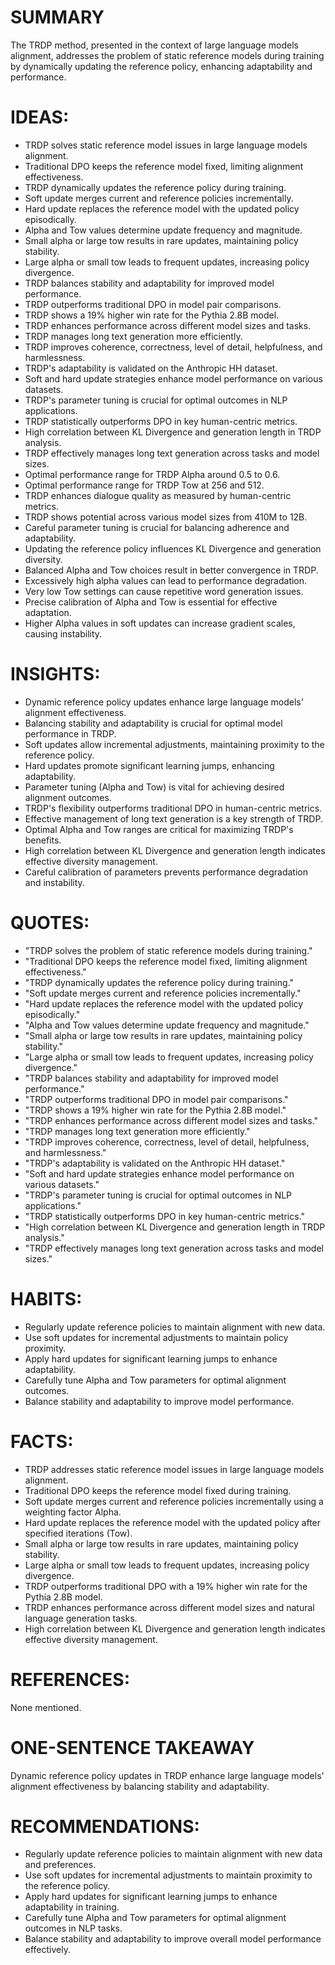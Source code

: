 # SUMMARY
The TRDP method, presented in the context of large language models alignment, addresses the problem of static reference models during training by dynamically updating the reference policy, enhancing adaptability and performance.

# IDEAS:
- TRDP solves static reference model issues in large language models alignment.
- Traditional DPO keeps the reference model fixed, limiting alignment effectiveness.
- TRDP dynamically updates the reference policy during training.
- Soft update merges current and reference policies incrementally.
- Hard update replaces the reference model with the updated policy episodically.
- Alpha and Tow values determine update frequency and magnitude.
- Small alpha or large tow results in rare updates, maintaining policy stability.
- Large alpha or small tow leads to frequent updates, increasing policy divergence.
- TRDP balances stability and adaptability for improved model performance.
- TRDP outperforms traditional DPO in model pair comparisons.
- TRDP shows a 19% higher win rate for the Pythia 2.8B model.
- TRDP enhances performance across different model sizes and tasks.
- TRDP manages long text generation more efficiently.
- TRDP improves coherence, correctness, level of detail, helpfulness, and harmlessness.
- TRDP's adaptability is validated on the Anthropic HH dataset.
- Soft and hard update strategies enhance model performance on various datasets.
- TRDP's parameter tuning is crucial for optimal outcomes in NLP applications.
- TRDP statistically outperforms DPO in key human-centric metrics.
- High correlation between KL Divergence and generation length in TRDP analysis.
- TRDP effectively manages long text generation across tasks and model sizes.
- Optimal performance range for TRDP Alpha around 0.5 to 0.6.
- Optimal performance range for TRDP Tow at 256 and 512.
- TRDP enhances dialogue quality as measured by human-centric metrics.
- TRDP shows potential across various model sizes from 410M to 12B.
- Careful parameter tuning is crucial for balancing adherence and adaptability.
- Updating the reference policy influences KL Divergence and generation diversity.
- Balanced Alpha and Tow choices result in better convergence in TRDP.
- Excessively high alpha values can lead to performance degradation.
- Very low Tow settings can cause repetitive word generation issues.
- Precise calibration of Alpha and Tow is essential for effective adaptation.
- Higher Alpha values in soft updates can increase gradient scales, causing instability.

# INSIGHTS:
- Dynamic reference policy updates enhance large language models' alignment effectiveness.
- Balancing stability and adaptability is crucial for optimal model performance in TRDP.
- Soft updates allow incremental adjustments, maintaining proximity to the reference policy.
- Hard updates promote significant learning jumps, enhancing adaptability.
- Parameter tuning (Alpha and Tow) is vital for achieving desired alignment outcomes.
- TRDP's flexibility outperforms traditional DPO in human-centric metrics.
- Effective management of long text generation is a key strength of TRDP.
- Optimal Alpha and Tow ranges are critical for maximizing TRDP's benefits.
- High correlation between KL Divergence and generation length indicates effective diversity management.
- Careful calibration of parameters prevents performance degradation and instability.

# QUOTES:
- "TRDP solves the problem of static reference models during training."
- "Traditional DPO keeps the reference model fixed, limiting alignment effectiveness."
- "TRDP dynamically updates the reference policy during training."
- "Soft update merges current and reference policies incrementally."
- "Hard update replaces the reference model with the updated policy episodically."
- "Alpha and Tow values determine update frequency and magnitude."
- "Small alpha or large tow results in rare updates, maintaining policy stability."
- "Large alpha or small tow leads to frequent updates, increasing policy divergence."
- "TRDP balances stability and adaptability for improved model performance."
- "TRDP outperforms traditional DPO in model pair comparisons."
- "TRDP shows a 19% higher win rate for the Pythia 2.8B model."
- "TRDP enhances performance across different model sizes and tasks."
- "TRDP manages long text generation more efficiently."
- "TRDP improves coherence, correctness, level of detail, helpfulness, and harmlessness."
- "TRDP's adaptability is validated on the Anthropic HH dataset."
- "Soft and hard update strategies enhance model performance on various datasets."
- "TRDP's parameter tuning is crucial for optimal outcomes in NLP applications."
- "TRDP statistically outperforms DPO in key human-centric metrics."
- "High correlation between KL Divergence and generation length in TRDP analysis."
- "TRDP effectively manages long text generation across tasks and model sizes."

# HABITS:
- Regularly update reference policies to maintain alignment with new data.
- Use soft updates for incremental adjustments to maintain policy proximity.
- Apply hard updates for significant learning jumps to enhance adaptability.
- Carefully tune Alpha and Tow parameters for optimal alignment outcomes.
- Balance stability and adaptability to improve model performance.

# FACTS:
- TRDP addresses static reference model issues in large language models alignment.
- Traditional DPO keeps the reference model fixed during training.
- Soft update merges current and reference policies incrementally using a weighting factor Alpha.
- Hard update replaces the reference model with the updated policy after specified iterations (Tow).
- Small alpha or large tow results in rare updates, maintaining policy stability.
- Large alpha or small tow leads to frequent updates, increasing policy divergence.
- TRDP outperforms traditional DPO with a 19% higher win rate for the Pythia 2.8B model.
- TRDP enhances performance across different model sizes and natural language generation tasks.
- High correlation between KL Divergence and generation length indicates effective diversity management.

# REFERENCES:
None mentioned.

# ONE-SENTENCE TAKEAWAY
Dynamic reference policy updates in TRDP enhance large language models' alignment effectiveness by balancing stability and adaptability.

# RECOMMENDATIONS:
- Regularly update reference policies to maintain alignment with new data and preferences.
- Use soft updates for incremental adjustments to maintain proximity to the reference policy.
- Apply hard updates for significant learning jumps to enhance adaptability in training.
- Carefully tune Alpha and Tow parameters for optimal alignment outcomes in NLP tasks.
- Balance stability and adaptability to improve overall model performance effectively.